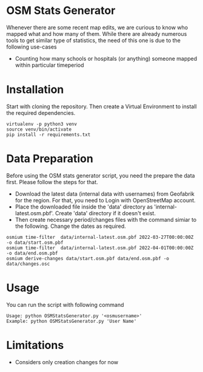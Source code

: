 # OSM Stats Generator

Whenever there are some recent map edits, we are curious to know who mapped what and how many of them. While there are already numerous tools to get similar type of statistics, the need of this one is due to the following use-cases

- Counting how many schools or hospitals (or anything) someone mapped within particular timeperiod

# Installation

Start with cloning the repository. Then create a Virtual Environment to install the required dependencies.

```
virtualenv -p python3 venv
source venv/bin/activate
pip install -r requirements.txt
```

# Data Preparation

Before using the OSM stats generator script, you need the prepare the data first. Please follow the steps for that.

- Download the latest data (internal data with usernames) from Geofabrik for the region. For that, you need to Login with OpenStreetMap account.
- Place the downloaded file inside the 'data' directory as 'internal-latest.osm.pbf'. Create 'data' directory if it doesn't exist.
- Then create necessary period/changes files with the command simiar to the following. Change the dates as required.

```
osmium time-filter  data/internal-latest.osm.pbf 2022-03-27T00:00:00Z -o data/start.osm.pbf
osmium time-filter  data/internal-latest.osm.pbf 2022-04-01T00:00:00Z -o data/end.osm.pbf
osmium derive-changes data/start.osm.pbf data/end.osm.pbf -o data/changes.osc
```

# Usage

You can run the script with following command

```
Usage: python OSMStatsGenerator.py '<osmusername>'
Example: python OSMStatsGenerator.py 'User Name'
```

# Limitations

- Considers only creation changes for now
